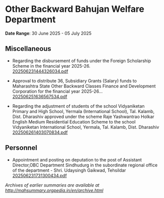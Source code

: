 # Other Backward Bahujan Welfare Department

**Date Range**: 30 June 2025 - 05 July 2025


## Miscellaneous
- Regarding the disbursement of funds under the Foreign Scholarship Scheme in the financial year 2025-26.\
  [202506231444326034.pdf](https://gr.maharashtra.gov.in/Site/Upload/Government%20Resolutions/English/202506231444326034.pdf)

- Approval to distribute 36, Subsidiary Grants (Salary) funds to Maharashtra State Other Backward Classes Finance and Development Corporation for the financial year 2025-26...\
  [202506251636567534.pdf](https://gr.maharashtra.gov.in/Site/Upload/Government%20Resolutions/English/202506251636567534.pdf)

- Regarding the adjustment of students of the school Vidyaniketan Primary and High School, Yermala (International School), Tal. Kalamb, Dist. Dharashiv approved under the scheme Raje Yashwantrao Holkar English Medium Residential Education Scheme to the school Vidyaniketan International School, Yermala, Tal. Kalamb, Dist. Dharashiv\
  [202506261403070834.pdf](https://gr.maharashtra.gov.in/Site/Upload/Government%20Resolutions/English/202506261403070834.pdf)

## Personnel
- Appointment and posting on deputation to the post of Assistant Director,OBC Department Sindhudurg in the subordinate regional office of the department - Shri. Udaysingh Gaikwad, Tehsildar\
  [202506231731300434.pdf](https://gr.maharashtra.gov.in/Site/Upload/Government%20Resolutions/English/202506231731300434.pdf)


*Archives of earlier summaries are available at http://mahsummary.orgpedia.in/en/archive.html*
